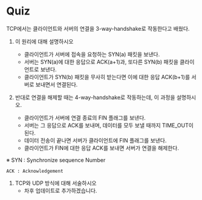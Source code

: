 # Quiz

TCP에서는 클라이언트와 서버의 연결을 3-way-handshake로 작동한다고 배웠다.

1. 이 원리에 대해 설명하시오
    - 클라이언트가 서버에 접속을 요청하는 SYN(a) 패킷을 보낸다.
    - 서버는 SYN(a)에 대한 응답으로 ACK(a+1)과, 또다른 SYN(b) 패킷을 클라이언트로 보낸다.
    - 클라이언트가 SYN(b) 패킷을 무사히 받는다면 이에 대한 응답 ACK(b+1)를 서버로 보내면서 연결된다.

1. 반대로 연결을 해제할 때는 4-way-handshake로 작동하는데, 이 과정을 설명하시오.
    - 클라이언트가 서버에 연결 종료의 FIN 플래그를 보낸다.
    - 서버는 그 응답으로 ACK를 보내며, 데이터를 모두 보낼 때까지 TIME_OUT이 된다.
    - 데이터 전송이 끝나면 서버가 클라이언트에 FIN 플래그를 보낸다.
    - 클라이언트가 FIN에 대한 응답 ACK를 보내면 서버가 연결을 해제한다.

※ SYN : Synchronize sequence Number

    ACK : Acknowledgement

1. TCP와 UDP 방식에 대해 서술하시오
    - 차후 업데이트로 추가하겠습니다.